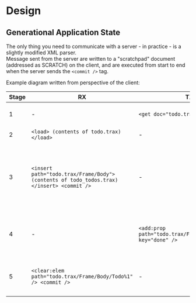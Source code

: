 # Design

## Generational Application State
The only thing you need to communicate with a server - in practice - is a slightly modified XML parser. \
Message sent from the server are written to a "scratchpad" document (addressed as SCRATCH) on the client, and are executed from start to end when the server sends the `<commit />` tag.

Example diagram written from perspective of the client:

| Stage | RX                                                                                        | TX                                                           | Comment                                                                                                                                       |
| ----- | ----------------------------------------------------------------------------------------- | ------------------------------------------------------------ | --------------------------------------------------------------------------------------------------------------------------------------------- |
| 1     | -                                                                                         | `<get doc="todo.trax" />`                                    | Client requests initial document (see [todo.trax](doc/todo.trax))                                                                             |
| 2     | `<load> (contents of todo.trax) </load>`                                                  | -                                                            | Server sends file contents                                                                                                                    |
| 3     | `<insert path="todo.trax/Frame/Body"> (contents of todo_todos.trax) </insert> <commit />` | -                                                            | Server sends a command to insert elements into the Body. For this example it's the initial todos (see [todo_todos.trax](doc/todo_todos.trax)) |
| 4     | -                                                                                         | `<add:prop path="todo.trax/Frame/Body/Todo%1" key="done" />` | Client checks the "done" checkbox, which pushes a diff to the server                                                                          |
| 5     | `<clear:elem path="todo.trax/Frame/Body/Todo%1" /> <commit />`                            | -                                                            | Server sends a command to clear (delete) the 2nd Todo element                                                                                 |